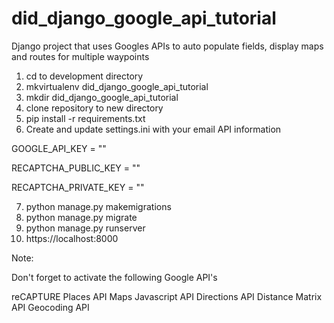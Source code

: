 # did_django_google_api_tutorial
Django project that uses Googles APIs to auto populate fields, display maps and routes for multiple waypoints

1) cd to development directory
2) mkvirtualenv did_django_google_api_tutorial
3) mkdir did_django_google_api_tutorial
4) clone repository to new directory
5) pip install -r requirements.txt
6) Create and update settings.ini with your email API information

GOOGLE_API_KEY = ""

RECAPTCHA_PUBLIC_KEY = ""

RECAPTCHA_PRIVATE_KEY = ""

7) python manage.py makemigrations
8) python manage.py migrate
9) python manage.py runserver
10) https://localhost:8000 

Note: 

Don't forget to activate the following Google API's

reCAPTURE
Places API
Maps Javascript API
Directions API
Distance Matrix API
Geocoding API


